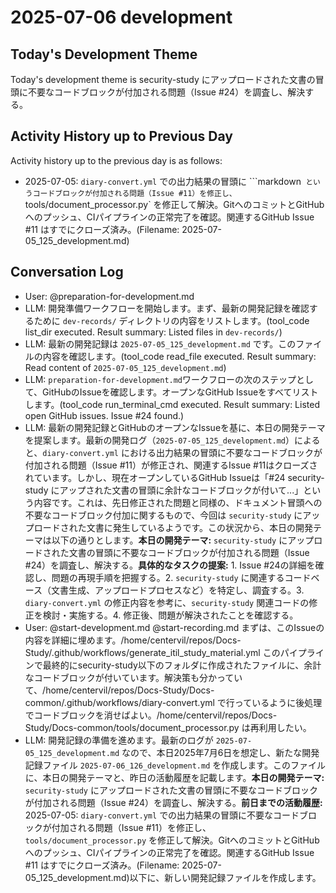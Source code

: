 # 2025-07-06 development

## Today's Development Theme

Today's development theme is security-study にアップロードされた文書の冒頭に不要なコードブロックが付加される問題（Issue #24）を調査し、解決する。

## Activity History up to Previous Day
Activity history up to the previous day is as follows:
* 2025-07-05: `diary-convert.yml` での出力結果の冒頭に ```markdown` というコードブロックが付加される問題（Issue #11）を修正し、`tools/document_processor.py` を修正して解決。GitへのコミットとGitHubへのプッシュ、CIパイプラインの正常完了を確認。関連するGitHub Issue #11 はすでにクローズ済み。(Filename: 2025-07-05_125_development.md)

## Conversation Log

- User: @preparation-for-development.md 
- LLM: 開発準備ワークフローを開始します。まず、最新の開発記録を確認するために `dev-records/` ディレクトリの内容をリストします。(tool_code list_dir executed. Result summary: Listed files in `dev-records/`)
- LLM: 最新の開発記録は `2025-07-05_125_development.md` です。このファイルの内容を確認します。(tool_code read_file executed. Result summary: Read content of `2025-07-05_125_development.md`)
- LLM: `preparation-for-development.md`ワークフローの次のステップとして、GitHubのIssueを確認します。オープンなGitHub Issueをすべてリストします。(tool_code run_terminal_cmd executed. Result summary: Listed open GitHub issues. Issue #24 found.)
- LLM: 最新の開発記録とGitHubのオープンなIssueを基に、本日の開発テーマを提案します。最新の開発ログ（`2025-07-05_125_development.md`）によると、`diary-convert.yml` における出力結果の冒頭に不要なコードブロックが付加される問題（Issue #11）が修正され、関連するIssue #11はクローズされています。しかし、現在オープンしているGitHub Issueは「#24 security-study にアップされた文書の冒頭に余計なコードブロックが付いて...」という内容です。これは、先日修正された問題と同様の、ドキュメント冒頭への不要なコードブロック付加に関するもので、今回は `security-study` にアップロードされた文書に発生しているようです。この状況から、本日の開発テーマは以下の通りとします。**本日の開発テーマ:** `security-study` にアップロードされた文書の冒頭に不要なコードブロックが付加される問題（Issue #24）を調査し、解決する。**具体的なタスクの提案:** 1. Issue #24の詳細を確認し、問題の再現手順を把握する。2. `security-study` に関連するコードベース（文書生成、アップロードプロセスなど）を特定し、調査する。3. `diary-convert.yml` の修正内容を参考に、`security-study` 関連コードの修正を検討・実施する。4. 修正後、問題が解決されたことを確認する。
- User: @start-development.md @start-recording.md まずは、このIssueの内容を詳細に埋めます。/home/centervil/repos/Docs-Study/.github/workflows/generate_itil_study_material.yml このパイプラインで最終的にsecurity-study以下のフォルダに作成されたファイルに、余計なコードブロックが付いています。解決策も分かっていて、/home/centervil/repos/Docs-Study/Docs-common/.github/workflows/diary-convert.yml で行っているように後処理でコードブロックを消せばよい。/home/centervil/repos/Docs-Study/Docs-common/tools/document_processor.py は再利用したい。
- LLM: 開発記録の準備を進めます。最新のログが `2025-07-05_125_development.md` なので、本日2025年7月6日を想定し、新たな開発記録ファイル `2025-07-06_126_development.md` を作成します。このファイルに、本日の開発テーマと、昨日の活動履歴を記載します。**本日の開発テーマ:** `security-study` にアップロードされた文書の冒頭に不要なコードブロックが付加される問題（Issue #24）を調査し、解決する。**前日までの活動履歴:** 2025-07-05: `diary-convert.yml` での出力結果の冒頭に不要なコードブロックが付加される問題（Issue #11）を修正し、`tools/document_processor.py` を修正して解決。GitへのコミットとGitHubへのプッシュ、CIパイプラインの正常完了を確認。関連するGitHub Issue #11 はすでにクローズ済み。(Filename: 2025-07-05_125_development.md)以下に、新しい開発記録ファイルを作成します。 